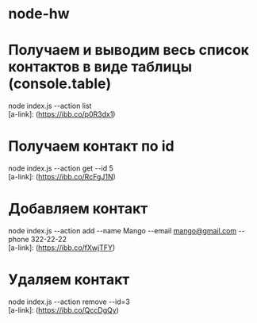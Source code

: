 # node-hw

# Получаем и выводим весь список контактов в виде таблицы (console.table)
node index.js --action list  
[a-link]: (https://ibb.co/p0R3dx1)

# Получаем контакт по id
node index.js --action get --id 5  
[a-link]: (https://ibb.co/RcFgJ1N)

# Добавляем контакт
node index.js --action add --name Mango --email mango@gmail.com --phone 322-22-22  
[a-link]: (https://ibb.co/fXwjTFY)

# Удаляем контакт
node index.js --action remove --id=3  
[a-link]: (https://ibb.co/QccDgQy)